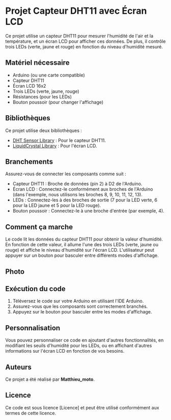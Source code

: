 # Projet Capteur DHT11 avec Écran LCD

Ce projet utilise un capteur DHT11 pour mesurer l'humidité de l'air et la température, et un écran LCD pour afficher ces données. De plus, il contrôle trois LEDs (verte, jaune et rouge) en fonction du niveau d'humidité mesuré.

## Matériel nécessaire

- Arduino (ou une carte compatible)
- Capteur DHT11
- Écran LCD 16x2
- Trois LEDs (verte, jaune, rouge)
- Résistances (pour les LEDs)
- Bouton poussoir (pour changer l'affichage)

## Bibliothèques

Ce projet utilise deux bibliothèques :

- [DHT Sensor Library](https://github.com/adafruit/DHT-sensor-library) : Pour le capteur DHT11.
- [LiquidCrystal Library](https://www.arduino.cc/en/Reference/LiquidCrystal) : Pour l'écran LCD.

## Branchements

Assurez-vous de connecter les composants comme suit :

- Capteur DHT11 : Broche de données (pin 2) à D2 de l'Arduino.
- Écran LCD : Connectez-le conformément aux broches de l'Arduino (dans l'exemple, nous utilisons les broches 8, 9, 10, 11, 12, 13).
- LEDs : Connectez-les à des broches de sortie (7 pour la LED verte, 6 pour la LED jaune et 5 pour la LED rouge).
- Bouton poussoir : Connectez-le à une broche d'entrée (par exemple, 4).

## Comment ça marche

Le code lit les données du capteur DHT11 pour obtenir la valeur d'humidité. En fonction de cette valeur, il allume l'une des trois LEDs (verte, jaune ou rouge) et affiche le niveau d'humidité sur l'écran LCD. L'utilisateur peut appuyer sur un bouton pour basculer entre différents modes d'affichage.

## Photo 



## Exécution du code

1. Téléversez le code sur votre Arduino en utilisant l'IDE Arduino.
2. Assurez-vous que les composants sont correctement branchés.
3. Appuyez sur le bouton pour basculer entre les modes d'affichage.

## Personnalisation

Vous pouvez personnaliser ce code en ajoutant d'autres fonctionnalités, en modifiant les seuils d'humidité pour les LEDs, ou en affichant d'autres informations sur l'écran LCD en fonction de vos besoins.

## Auteurs

Ce projet a été réalisé par **Matthieu_moto**.

## Licence

Ce code est sous licence [Licence] et peut être utilisé conformément aux termes de cette licence.
